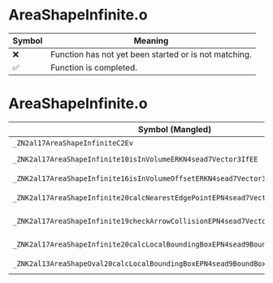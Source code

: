 # AreaShapeInfinite.o
| Symbol | Meaning 
| ------------- | ------------- 
| :x: | Function has not yet been started or is not matching. 
| :white_check_mark: | Function is completed. 


# AreaShapeInfinite.o
| Symbol (Mangled) | Symbol (Demangled) | Decompiled? |
| ------------- |  ------------- | ------------- |
| `_ZN2al17AreaShapeInfiniteC2Ev` | `al::AreaShapeInfinite::AreaShapeInfinite(void)` | :x: |
| `_ZNK2al17AreaShapeInfinite10isInVolumeERKN4sead7Vector3IfEE` | `al::AreaShapeInfinite::isInVolume(sead::Vector3<float> const&)const` | :x: |
| `_ZNK2al17AreaShapeInfinite16isInVolumeOffsetERKN4sead7Vector3IfEEf` | `al::AreaShapeInfinite::isInVolumeOffset(sead::Vector3<float> const&,float)const` | :x: |
| `_ZNK2al17AreaShapeInfinite20calcNearestEdgePointEPN4sead7Vector3IfEERKS3_` | `al::AreaShapeInfinite::calcNearestEdgePoint(sead::Vector3<float> *,sead::Vector3<float> const&)const` | :x: |
| `_ZNK2al17AreaShapeInfinite19checkArrowCollisionEPN4sead7Vector3IfEES4_RKS3_S6_` | `al::AreaShapeInfinite::checkArrowCollision(sead::Vector3<float> *,sead::Vector3<float> *,sead::Vector3<float> const&,sead::Vector3<float> const&)const` | :x: |
| `_ZNK2al17AreaShapeInfinite20calcLocalBoundingBoxEPN4sead9BoundBox3IfEE` | `al::AreaShapeInfinite::calcLocalBoundingBox(sead::BoundBox3<float> *)const` | :x: |
| `_ZNK2al13AreaShapeOval20calcLocalBoundingBoxEPN4sead9BoundBox3IfEE` | `al::AreaShapeOval::calcLocalBoundingBox(sead::BoundBox3<float> *)const` | :x: |
